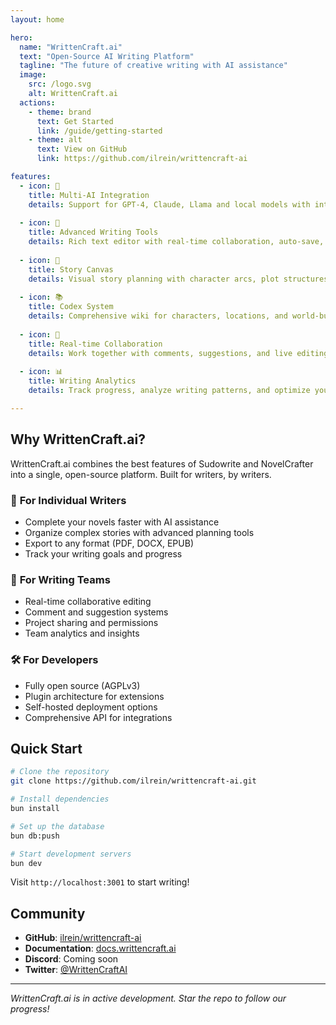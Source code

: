```yaml
---
layout: home

hero:
  name: "WrittenCraft.ai"
  text: "Open-Source AI Writing Platform"
  tagline: "The future of creative writing with AI assistance"
  image:
    src: /logo.svg
    alt: WrittenCraft.ai
  actions:
    - theme: brand
      text: Get Started
      link: /guide/getting-started
    - theme: alt
      text: View on GitHub
      link: https://github.com/ilrein/writtencraft-ai

features:
  - icon: 🤖
    title: Multi-AI Integration
    details: Support for GPT-4, Claude, Llama and local models with intelligent context management
  
  - icon: 📝
    title: Advanced Writing Tools
    details: Rich text editor with real-time collaboration, auto-save, and intelligent suggestions
  
  - icon: 🎨
    title: Story Canvas
    details: Visual story planning with character arcs, plot structures, and timeline management
  
  - icon: 📚
    title: Codex System
    details: Comprehensive wiki for characters, locations, and world-building with AI integration
  
  - icon: 🔄
    title: Real-time Collaboration
    details: Work together with comments, suggestions, and live editing capabilities
  
  - icon: 📊
    title: Writing Analytics
    details: Track progress, analyze writing patterns, and optimize your creative process

---
```


## Why WrittenCraft.ai?

WrittenCraft.ai combines the best features of Sudowrite and NovelCrafter into a single, open-source platform. Built for writers, by writers.

### 🎯 **For Individual Writers**
- Complete your novels faster with AI assistance
- Organize complex stories with advanced planning tools  
- Export to any format (PDF, DOCX, EPUB)
- Track your writing goals and progress

### 👥 **For Writing Teams**
- Real-time collaborative editing
- Comment and suggestion systems
- Project sharing and permissions
- Team analytics and insights

### 🛠️ **For Developers**
- Fully open source (AGPLv3)
- Plugin architecture for extensions
- Self-hosted deployment options
- Comprehensive API for integrations

## Quick Start

```bash
# Clone the repository
git clone https://github.com/ilrein/writtencraft-ai.git

# Install dependencies
bun install

# Set up the database
bun db:push

# Start development servers
bun dev
```

Visit `http://localhost:3001` to start writing!

## Community

- **GitHub**: [ilrein/writtencraft-ai](https://github.com/ilrein/writtencraft-ai)
- **Documentation**: [docs.writtencraft.ai](https://docs.writtencraft.ai)
- **Discord**: Coming soon
- **Twitter**: [@WrittenCraftAI](https://twitter.com/WrittenCraftAI)

---

*WrittenCraft.ai is in active development. Star the repo to follow our progress!*